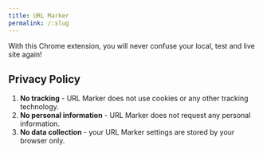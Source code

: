 ```yaml
---
title: URL Marker
permalink: /:slug
---
```

With this Chrome extension, you will never confuse your local, test and live site again!

## Privacy Policy
1. **No tracking** - URL Marker does not use cookies or any other tracking technology.
2. **No personal information** - URL Marker does not request any personal information.
3. **No data collection** - your URL Marker settings are stored by your browser only.